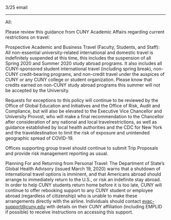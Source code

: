 3/25 email

----

All:

Please review this guidance from CUNY Academic Affairs regarding current restrictions on travel:


Prospective Academic and Business Travel (Faculty, Students, and Staff): All non-essential university-related international and domestic travel is indefinitely suspended at this time, this includes the suspension of all Spring 2020 and Summer 2020 study abroad programs. It also includes all CUNY-sponsored student international travel (including spring break), non-CUNY credit-bearing programs, and non-credit travel under the auspices of CUNY or any CUNY college or student organization.  Please know that credits earned on non-CUNY study abroad programs this summer will not be accepted by the University.

Requests for exceptions to this policy will continue to be reviewed by the Office of Global Education and Initiatives and the Office of Risk, Audit and Compliance, but will also be elevated to the Executive Vice Chancellor and University Provost, who will make a final recommendation to the Chancellor after consideration of any national and local travelrestrictions, as well as guidance established by local health authorities and the CDC for New York and the traveldestination to limit the risk of exposure and unintended geographic spread of COVID-19.

Offices supporting group travel should continue to submit Trip Proposals and provide risk management reporting as usual.

Planning For and Returning from Personal Travel: The Department of State’s Global Health Advisory (issued March 19, 2020) warns that a shutdown of international travel options is imminent, and that Americans abroad should arrange to immediately return to the U.S., or risk an indefinite stay abroad.  In order to help CUNY students return home before it is too late, CUNY will continue to offer rebooking support to any CUNY student or employee abroad (regardless of citizenship) who is unable to make these arrangements directly with the airline.  Individuals should contact evac-support@cuny.edu with details on their CUNY affiliation (including EMPLID if possible) to receive instructions on accessing this support.
